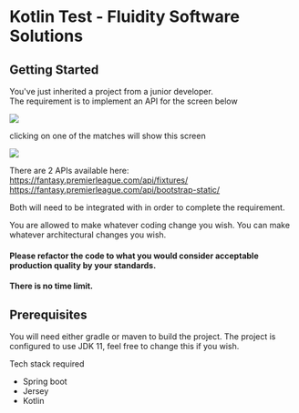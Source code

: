 # Kotlin Test - Fluidity Software Solutions



## Getting Started

You've just inherited a project from a junior developer.  
The requirement is to implement an API for the screen below

<img src="https://www.fluidity.solutions/images/test/fixtures.png"/>

clicking on one of the matches will show this screen

<img src="https://www.fluidity.solutions/images/test/team.png"/>

There are 2 APIs available here:
https://fantasy.premierleague.com/api/fixtures/
https://fantasy.premierleague.com/api/bootstrap-static/

Both will need to be integrated with in order to complete the requirement.

You are allowed to make whatever coding change you wish.
You can make whatever architectural changes you wish.

#### Please refactor the code to what you would consider acceptable production quality by your standards.

#### There is no time limit.


## Prerequisites

You will need either gradle or maven to build the project.
The project is configured to use JDK 11, feel free to change this if you wish.

Tech stack required

* Spring boot
* Jersey
* Kotlin
